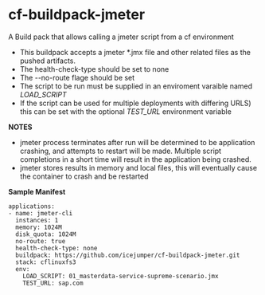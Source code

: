 # cf-buildpack-jmeter

A Build pack that allows calling a jmeter script from a cf environment

* This buildpack accepts a jmeter *.jmx file and other related files as the pushed artifacts.
* The health-check-type should be set to none
* The --no-route flage should be set
* The script to be run must be supplied in an enviroment varaible named _LOAD_SCRIPT_
* If the script can be used for multiple deployments with differing URLS) this can be set with the optional _TEST_URL_ environment variable

**NOTES** 

* jmeter process terminates after run will be determined to be application crashing, and attempts to restart will be made.  Multiple script completions in a short time will result in the application being crashed.
* jmeter stores results in memory and local files, this will eventually cause the container to crash and be restarted

**Sample Manifest**

```
applications:
- name: jmeter-cli
  instances: 1
  memory: 1024M
  disk_quota: 1024M
  no-route: true
  health-check-type: none
  buildpack: https://github.com/icejumper/cf-buildpack-jmeter.git
  stack: cflinuxfs3
  env:
    LOAD_SCRIPT: 01_masterdata-service-supreme-scenario.jmx
    TEST_URL: sap.com
    
```
